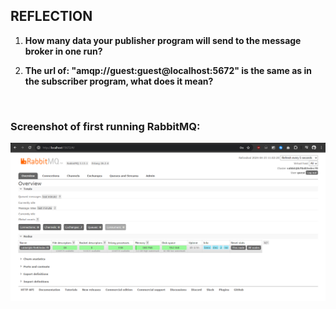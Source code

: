 ## REFLECTION
1. **How many data your publisher program will send to the message broker in one run?**
>
2. **The url of: "amqp://guest:guest@localhost:5672" is the same as in the subscriber program, what does it mean?**
>
<br>

### **Screenshot of first running RabbitMQ:**
![alt text](images/running_rabbitMQ.png) <br><br>
